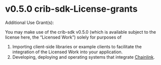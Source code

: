 <!-- x-release-please-start-version -->
# v0.5.0 crib-sdk-License-grants

Additional Use Grant(s):

You may make use of the crib-sdk v0.5.0 (which is available subject to the license
here, the “Licensed Work”) solely for purposes of
<!-- x-release-please-end -->


1. Importing client-side libraries or example clients to facilitate the integration of the Licensed Work into your
application.
2. Developing, deploying and operating systems that integrate [Chainlink](https://github.com/smartcontractkit/chainlink).
